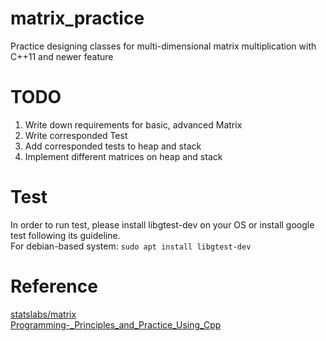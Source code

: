# matrix_practice
Practice designing classes for multi-dimensional matrix multiplication with C++11 and newer feature


# TODO
1. Write down requirements for basic, advanced Matrix  
2. Write corresponded Test  
3. Add corresponded tests to heap and stack  
4. Implement different matrices on heap and stack  




# Test
In order to run test, please install libgtest-dev on your OS or install google test following its guideline.  
For debian-based system: `sudo apt install libgtest-dev`  

# Reference
[statslabs/matrix](https://github.com/statslabs/matrix.git)  
[Programming-_Principles_and_Practice_Using_Cpp](https://github.com/BjarneStroustrup/Programming-_Principles_and_Practice_Using_Cpp.git)
